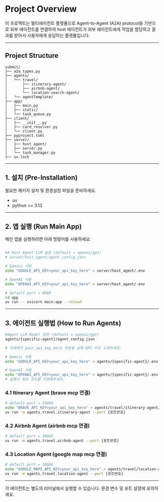# Project Overview

이 프로젝트는 멀티에이전트 플랫폼으로 Agent-to-Agent (A2A) protocol을 기반으로 외부 에이전트를 연결하여 host 에이전트가 외부 에이전트에게 작업을 할당하고 결과를 받아서 사용자에게 응답하는 플랫폼입니다.

---

## Project Structure

```
submit/
├── a2a_types.py
├── agents/
│   └── travel/
│       ├── itinerary-agent/
│       ├── airbnb-agent/
│       └── location-search-agent/
│   └── agentTemplate/
├── app/
│   ├── main.py
│   ├── static/
│   └── task_queue.py
├── client/
│   ├── __init__.py
│   ├── card_resolver.py
│   └── client.py
├── pyproject.toml
├── server/
│   ├── host_agent/
│   ├── server.py
│   └── task_manager.py
├── uv.lock
```

---

## 1. 설치 (Pre-Installation)

필요한 패키지 설치 및 환경설정 파일을 준비하세요.

- uv
- python >= 3.13

---

## 2. 앱 실행 (Run Main App)

메인 앱을 실행하려면 아래 명령어를 사용하세요:

```bash

## Host Agent LLM 설정 (default = openai/gpt)
# server/host_agent/agent_config.json

# Gemini 사용
echo "GOOGLE_API_KEY=your_api_key_here" > server/host_agent/.env

# OpenAI 사용
echo "OPENAI_API_KEY=your_api_key_here" > server/host_agent/.env

# default port = 8000
cd app
uv run -- uvicorn main:app --reload
```

---

## 3. 에이전트 실행법 (How to Run Agents)

```bash
#Agent LLM Model 설정 (default = openai/gpt)
agents/{specific-agent}/agent_config.json

# 아래에서 your_api_key_here 부분을 실제 API 키로 교체하세요.

# Gemini 사용
echo "GOOGLE_API_KEY=your_api_key_here" > agents/{specific-agent}/.env

# OpenAI 사용
echo "OPENAI_API_KEY=your_api_key_here" > agents/{specific-agent}/.env
# 실행시 희망 포트를 지정해주세요.

```

### 4.1 Itinerary Agent (brave mcp 연결)

```bash
# default port = 10004
echo "BRAVE_API_KEY=your_api_key_here" > agents/travel/itinerary-agent/.env
uv run -m agents.travel.itinerary-agent --port {포트번호}
```

### 4.2 Airbnb Agent (airbnb mcp 연결)

```bash
# default port = 10005
uv run -m agents.travel.airbnb-agent --port {포트번호}
```

### 4.3 Location Agent (google map mcp 연결)

```bash
# default port = 10006
echo "GOOGLE_MAPS_API_KEY=your_api_key_here" > agents/travel/location-agent/.env
uv run -m agents.travel.location-agent --port {포트번호}
```

---

각 에이전트는 별도의 터미널에서 실행할 수 있습니다. 환경 변수 및 포트 설정에 유의하세요.


